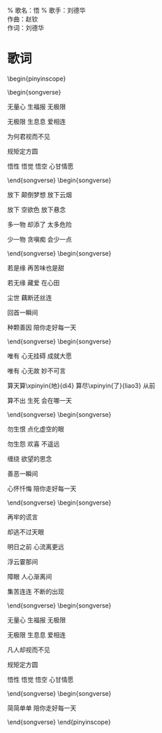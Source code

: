 % 歌名：悟
% 歌手：刘德华\
  作曲：赵钦\
  作词：刘德华

# 歌词

\begin{pinyinscope}

\begin{songverse}

无量心 生福报 无极限

无极限 生息息 爱相连

为何君视而不见

规矩定方圆

悟性 悟觉 悟空 心甘情愿

\end{songverse}
\begin{songverse}

放下 颠倒梦想 放下云烟

放下 空欲色 放下悬念

多一物 却添了 太多危险

少一物 贪嗔痴 会少一点

\end{songverse}
\begin{songverse}

若是缘 再苦味也是甜

若无缘 藏爱 在心田

尘世 藕断还丝连

回首一瞬间

种颗善因 陪你走好每一天

\end{songverse}
\begin{songverse}

唯有 心无挂碍 成就大愿

唯有 心无故 妙不可言

算天算\xpinyin{地}{di4} 算尽\xpinyin{了}{liao3} 从前

算不出 生死 会在哪一天

\end{songverse}
\begin{songverse}

勿生恨 点化虚空的眼

勿生怨 欢喜 不遥远

缠绕 欲望的思念

善恶一瞬间

心怀忏悔 陪你走好每一天

\end{songverse}
\begin{songverse}

再牢的谎言

却逃不过天眼

明日之前 心流离更远

浮云霎那间  

障眼 人心渐离间

集苦连连 不断的出现

\end{songverse}
\begin{songverse}

无量心 生福报 无极限

无极限 生息息 爱相连

凡人却视而不见

规矩定方圆

悟性 悟觉 悟空 心甘情愿

\end{songverse}
\begin{songverse}

简简单单 陪你走好每一天

\end{songverse}
\end{pinyinscope}
